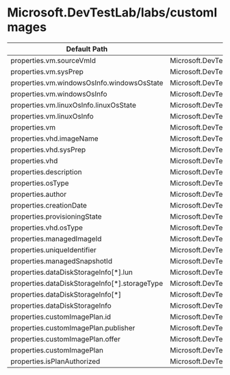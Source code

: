 # Microsoft.DevTestLab/labs/customImages

| Default Path | Alias |
|---|---|
| properties.vm.sourceVmId | Microsoft.DevTestLab/labs/customImages/vm.sourceVmId |
| properties.vm.sysPrep | Microsoft.DevTestLab/labs/customImages/vm.sysPrep |
| properties.vm.windowsOsInfo.windowsOsState | Microsoft.DevTestLab/labs/customImages/vm.windowsOsInfo.windowsOsState |
| properties.vm.windowsOsInfo | Microsoft.DevTestLab/labs/customImages/vm.windowsOsInfo |
| properties.vm.linuxOsInfo.linuxOsState | Microsoft.DevTestLab/labs/customImages/vm.linuxOsInfo.linuxOsState |
| properties.vm.linuxOsInfo | Microsoft.DevTestLab/labs/customImages/vm.linuxOsInfo |
| properties.vm | Microsoft.DevTestLab/labs/customImages/vm |
| properties.vhd.imageName | Microsoft.DevTestLab/labs/customImages/vhd.imageName |
| properties.vhd.sysPrep | Microsoft.DevTestLab/labs/customImages/vhd.sysPrep |
| properties.vhd | Microsoft.DevTestLab/labs/customImages/vhd |
| properties.description | Microsoft.DevTestLab/labs/customImages/description |
| properties.osType | Microsoft.DevTestLab/labs/customImages/osType |
| properties.author | Microsoft.DevTestLab/labs/customImages/author |
| properties.creationDate | Microsoft.DevTestLab/labs/customImages/creationDate |
| properties.provisioningState | Microsoft.DevTestLab/labs/customImages/provisioningState |
| properties.vhd.osType | Microsoft.DevTestLab/labs/customImages/vhd.osType |
| properties.managedImageId | Microsoft.DevTestLab/labs/customImages/managedImageId |
| properties.uniqueIdentifier | Microsoft.DevTestLab/labs/customImages/uniqueIdentifier |
| properties.managedSnapshotId | Microsoft.DevTestLab/labs/customImages/managedSnapshotId |
| properties.dataDiskStorageInfo[*].lun | Microsoft.DevTestLab/labs/customImages/dataDiskStorageInfo[*].lun |
| properties.dataDiskStorageInfo[*].storageType | Microsoft.DevTestLab/labs/customImages/dataDiskStorageInfo[*].storageType |
| properties.dataDiskStorageInfo[*] | Microsoft.DevTestLab/labs/customImages/dataDiskStorageInfo[*] |
| properties.dataDiskStorageInfo | Microsoft.DevTestLab/labs/customImages/dataDiskStorageInfo |
| properties.customImagePlan.id | Microsoft.DevTestLab/labs/customImages/customImagePlan.id |
| properties.customImagePlan.publisher | Microsoft.DevTestLab/labs/customImages/customImagePlan.publisher |
| properties.customImagePlan.offer | Microsoft.DevTestLab/labs/customImages/customImagePlan.offer |
| properties.customImagePlan | Microsoft.DevTestLab/labs/customImages/customImagePlan |
| properties.isPlanAuthorized | Microsoft.DevTestLab/labs/customImages/isPlanAuthorized |

